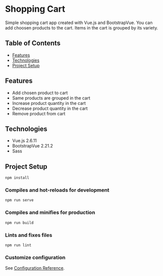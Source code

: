# Shopping Cart

Simple shopping cart app created with Vue.js and BootstrapVue.
You can add choosen products to the cart. Items in the cart is grouped by its variety.


## Table of Contents

* [Features](#features)
* [Technologies](#technologies)
* [Project Setup](#project-setup)


## Features

- Add chosen product to cart
- Same products are grouped in the cart
- Increase product quantity in the cart
- Decrease product quantity in the cart
- Remove product from cart


## Technologies

- Vue.js 2.6.11
- BootstrapVue 2.21.2
- Sass


## Project Setup
```
npm install
```

### Compiles and hot-reloads for development
```
npm run serve
```

### Compiles and minifies for production
```
npm run build
```

### Lints and fixes files
```
npm run lint
```

### Customize configuration
See [Configuration Reference](https://cli.vuejs.org/config/).
